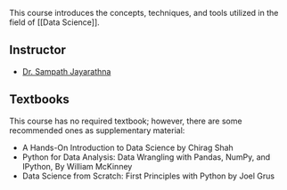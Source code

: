 This course introduces the concepts, techniques, and tools utilized in the field of [[Data Science]].
## Instructor
* [Dr. Sampath Jayarathna](https://www.odu.edu/directory/sampath-jayarathna)
## Textbooks
This course has no required textbook; however, there are some recommended ones as supplementary material:
* A Hands-On Introduction to Data Science by Chirag Shah
* Python for Data Analysis: Data Wrangling with Pandas, NumPy, and IPython, By William McKinney
* Data Science from Scratch: First Principles with Python by Joel Grus